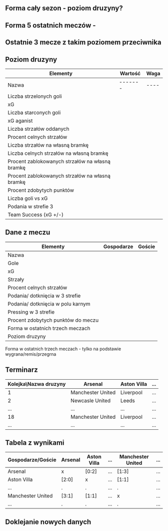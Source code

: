 
## Forma cały sezon - poziom druzyny?
## Forma 5 ostatnich meczów - 
## Ostatnie 3 mecze z takim poziomem przeciwnika


## Poziom druzyny

|Elementy                                        |Wartość|Waga|
|------------------------------------------------|-------|----|
|Nazwa                                           |-------|----|
|Liczba strzelonych goli                         |       |    |
|xG                                              |       |    |
|Liczba starconych goli                          |       |    |
|xG aganist                                      |       |    |
|Liczba strzałów oddanych                        |       |    |
|Procent celnych strzałów                        |       |    |
|Liczba strzałów na własną bramkę                |       |    |
|Liczba celnych strzałów na własną bramkę        |       |    |
|Procent zablokowanych strzałów na własną bramkę |       |    |
|Procent zablokowanych strzałów na własną bramkę |       |    |
|Procent zdobytych punktów                       |       |    |
|Liczba goli vs xG                               |       |    |
|Podania w strefie 3                             |       |    |
|Team Success (xG +/-)                           |       |    |


## Dane z meczu

|Elementy                           |Gospodarze|Goście|
|-----------------------------------|----------|------|
|Nazwa                              |          |      |
|Gole                               |          |      |
|xG                                 |          |      |
|Strzały                            |          |      |
|Procent celnych strzałów           |          |      |
|Podania/ dotknięcia w 3 strefie    |          |      |
|Podania/ dotknięcia w polu karnym  |          |      |
|Pressing w 3 strefie               |          |      |
|Procent zdobytych punktów do meczu |          |      |
|Forma w ostatnich trzech meczach   |          |      |
|Poziom druzyny                     |          |      |

Forma w ostatnich trzech meczach - tylko na podstawie wygrana/remis/przegrna

## Terminarz

|Kolejka\Nazwa druzyny|Arsenal          |Aston Villa      | ... |
|---------------------|-----------------|-----------------|-----|
|1                    |Manchester United|Liverpool        | ... |
|2                    |Newcasle United  |Leeds            | ... |
|...                  |...              |...              | ... |
|18                   |Manchester United|Liverpool        | ... |
|...                  |...              |...              | ... |


## Tabela z wynikami 

|Gospodarze/Goście |Arsenal|Aston Villa| ... |Manchester United | ... |
|------------------|-------|-----------|-----|------------------|-----|
|Arsenal           |x      |[0:2]      | ... |[1:3]             | ... |
|Aston Villa       |[2:0]  |x          | ... |[1:1]             | ... |
|...               |.      |.          | ... |.                 | ... |
|Manchester United |[3:1]  |[1:1]      | ... |x                 | ... |
|...               |.      |.          | ... |.                 | ... |

## Doklejanie nowych danych
